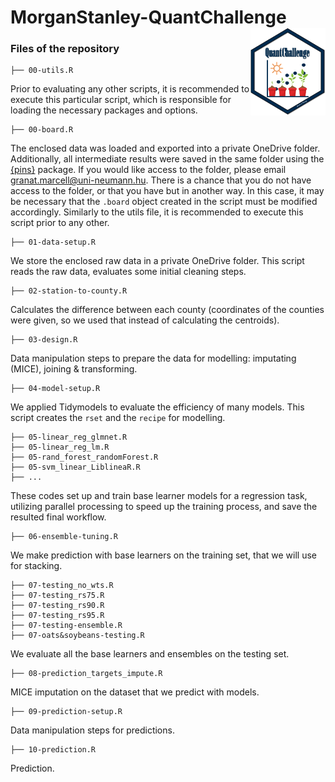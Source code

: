 # MorganStanley-QuantChallenge <img src="logo.png" align="right" width="120" height="140"/>

### Files of the repository

    ├── 00-utils.R

Prior to evaluating any other scripts, it is recommended to execute this particular script, which is responsible for loading the necessary packages and options.

    ├── 00-board.R

The enclosed data was loaded and exported into a private OneDrive folder. Additionally, all intermediate results were saved in the same folder using the [{pins}](https://pins.rstudio.com) package. If you would like access to the folder, please email [granat.marcell\@uni-neumann.hu](mailto:granat.marcell@uni-neumann.hu). There is a chance that you do not have access to the folder, or that you have but in another way. In this case, it may be necessary that the `.board` object created in the script must be modified accordingly. Similarly to the utils file, it is recommended to execute this script prior to any other.

    ├── 01-data-setup.R

We store the enclosed raw data in a private OneDrive folder. This script reads the raw data, evaluates some initial cleaning steps.

    ├── 02-station-to-county.R

Calculates the difference between each county (coordinates of the counties were given, so we used that instead of calculating the centroids).


    ├── 03-design.R

Data manipulation steps to prepare the data for modelling: imputating (MICE), joining & transforming.

    ├── 04-model-setup.R

We applied Tidymodels to evaluate the efficiency of many models. This script creates the `rset` and the `recipe` for modelling.

    ├── 05-linear_reg_glmnet.R
    ├── 05-linear_reg_lm.R
    ├── 05-rand_forest_randomForest.R
    ├── 05-svm_linear_LiblineaR.R
    ├── ...
    

These codes set up and train base learner models for a regression task, utilizing parallel processing to speed up the training process, and save the resulted final workflow. 


    ├── 06-ensemble-tuning.R

We make prediction with base learners on the training set, that we will use for stacking.

    ├── 07-testing_no_wts.R
    ├── 07-testing_rs75.R
    ├── 07-testing_rs90.R
    ├── 07-testing_rs95.R
    ├── 07-testing-ensemble.R
    ├── 07-oats&soybeans-testing.R

We evaluate all the base learners and ensembles on the testing set.

    ├── 08-prediction_targets_impute.R

MICE imputation on the dataset that we predict with models.

    ├── 09-prediction-setup.R

Data manipulation steps for predictions.

    ├── 10-prediction.R

Prediction.
